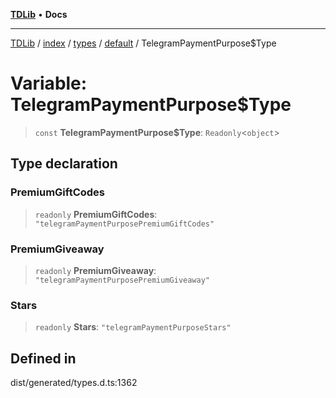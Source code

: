 [**TDLib**](../../../../../../README.md) • **Docs**

***

[TDLib](../../../../../../modules.md) / [index](../../../../../README.md) / [types](../../../README.md) / [default](../README.md) / TelegramPaymentPurpose$Type

# Variable: TelegramPaymentPurpose$Type

> `const` **TelegramPaymentPurpose$Type**: `Readonly`\<`object`\>

## Type declaration

### PremiumGiftCodes

> `readonly` **PremiumGiftCodes**: `"telegramPaymentPurposePremiumGiftCodes"`

### PremiumGiveaway

> `readonly` **PremiumGiveaway**: `"telegramPaymentPurposePremiumGiveaway"`

### Stars

> `readonly` **Stars**: `"telegramPaymentPurposeStars"`

## Defined in

dist/generated/types.d.ts:1362
